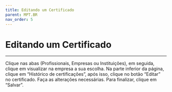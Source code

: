 ```yaml
---
title: Editando um Certificado
parent: MPT.BR
nav_order: 5
---
```


# Editando um Certificado
---

Clique nas abas (Profissionais, Empresas ou Instituições), em seguida, clique em visualizar na empresa a sua escolha. Na parte inferior da página, clique em “Histórico de certificações”, após isso, clique no botão “Editar” no certificado. Faça as alterações necessárias. Para finalizar, clique em “Salvar”.